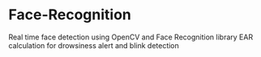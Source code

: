 # Face-Recognition
Real time face detection using OpenCV and Face Recognition library
EAR calculation for drowsiness alert and blink detection 
